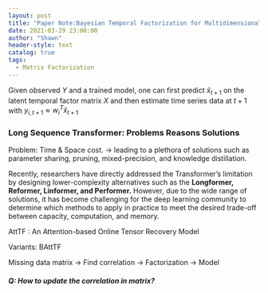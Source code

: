 ```yaml
---
layout: post
title: "Paper Note:Bayesian Temporal Factorization for Multidimensional Time Series Prediction"
date: 2021-03-29 23:08:00
author: "Shawn"
header-style: text
catalog: true
tags:
  - Matrix Factorization
---
```


Given observed $Y$ and a trained model, one can first predict $\hat{x}_{t+1}$ on the latent temporal factor matrix $X$ and then estimate time series data at $t+1$ with $y_{i,t+1}\approx w_i^T\hat{x}_{t+1}$





### Long Sequence Transformer: Problems Reasons Solutions

Problem: Time & Space cost. $\rightarrow$ leading to a plethora of solutions such as parameter sharing, pruning, mixed-precision, and knowledge distillation.  

Recently, researchers have directly addressed the Transformer’s limitation by designing lower-complexity alternatives such as the **Longformer, Reformer, Linformer, and Performer.** However, due to the wide range of solutions, it has become challenging for the deep learning community to determine which methods to apply in practice to meet the desired trade-off between capacity, computation, and memory.

AttTF : An Attention-based Online Tensor Recovery Model

Variants: BAttTF

Missing data matrix $\rightarrow$ Find correlation $\rightarrow$ Factorization $\rightarrow$ Model

##### Q: How to update the correlation in matrix?



